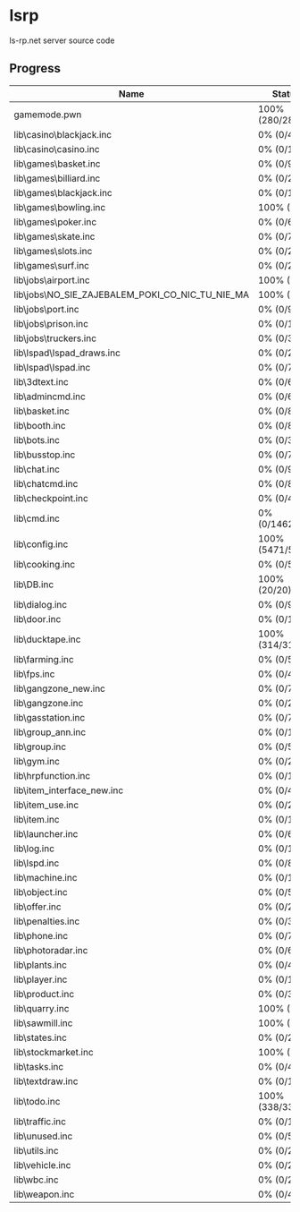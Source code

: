 # lsrp

ls-rp.net server source code

## Progress

| Name                                            | Status           |
| ----------------------------------------------- | ---------------- |
| gamemode.pwn                                    | 100% (280/280)   |
| lib\casino\blackjack.inc                        | 0% (0/482)       |
| lib\casino\casino.inc                           | 0% (0/12)        |
| lib\games\basket.inc                            | 0% (0/92)        |
| lib\games\billiard.inc                          | 0% (0/275)       |
| lib\games\blackjack.inc                         | 0% (0/1475)      |
| lib\games\bowling.inc                           | 100% (1/1)       |
| lib\games\poker.inc                             | 0% (0/669)       |
| lib\games\skate.inc                             | 0% (0/73)        |
| lib\games\slots.inc                             | 0% (0/270)       |
| lib\games\surf.inc                              | 0% (0/233)       |
| lib\jobs\airport.inc                            | 100% (3/3)       |
| lib\jobs\NO_SIE_ZAJEBALEM_POKI_CO_NIC_TU_NIE_MA | 100% (1/1)       |
| lib\jobs\port.inc                               | 0% (0/92)        |
| lib\jobs\prison.inc                             | 0% (0/106)       |
| lib\jobs\truckers.inc                           | 0% (0/319)       |
| lib\lspad\lspad_draws.inc                       | 0% (0/2117)      |
| lib\lspad\lspad.inc                             | 0% (0/780)       |
| lib\3dtext.inc                                  | 0% (0/64)        |
| lib\admincmd.inc                                | 0% (0/6138)      |
| lib\basket.inc                                  | 0% (0/81)        |
| lib\booth.inc                                   | 0% (0/82)        |
| lib\bots.inc                                    | 0% (0/328)       |
| lib\busstop.inc                                 | 0% (0/74)        |
| lib\chat.inc                                    | 0% (0/947)       |
| lib\chatcmd.inc                                 | 0% (0/842)       |
| lib\checkpoint.inc                              | 0% (0/436)       |
| lib\cmd.inc                                     | 0% (0/14621)     |
| lib\config.inc                                  | 100% (5471/5471) |
| lib\cooking.inc                                 | 0% (0/517)       |
| lib\DB.inc                                      | 100% (20/20)     |
| lib\dialog.inc                                  | 0% (0/9940)      |
| lib\door.inc                                    | 0% (0/1212)      |
| lib\ducktape.inc                                | 100% (314/314)   |
| lib\farming.inc                                 | 0% (0/561)       |
| lib\fps.inc                                     | 0% (0/46)        |
| lib\gangzone_new.inc                            | 0% (0/762)       |
| lib\gangzone.inc                                | 0% (0/285)       |
| lib\gasstation.inc                              | 0% (0/77)        |
| lib\group_ann.inc                               | 0% (0/100)       |
| lib\group.inc                                   | 0% (0/584)       |
| lib\gym.inc                                     | 0% (0/221)       |
| lib\hrpfunction.inc                             | 0% (0/144)       |
| lib\item_interface_new.inc                      | 0% (0/483)       |
| lib\item_use.inc                                | 0% (0/2956)      |
| lib\item.inc                                    | 0% (0/1461)      |
| lib\launcher.inc                                | 0% (0/64)        |
| lib\log.inc                                     | 0% (0/179)       |
| lib\lspd.inc                                    | 0% (0/81)        |
| lib\machine.inc                                 | 0% (0/16)        |
| lib\object.inc                                  | 0% (0/545)       |
| lib\offer.inc                                   | 0% (0/2461)      |
| lib\penalties.inc                               | 0% (0/373)       |
| lib\phone.inc                                   | 0% (0/743)       |
| lib\photoradar.inc                              | 0% (0/68)        |
| lib\plants.inc                                  | 0% (0/411)       |
| lib\player.inc                                  | 0% (0/1344)      |
| lib\product.inc                                 | 0% (0/371)       |
| lib\quarry.inc                                  | 100% (1/1)       |
| lib\sawmill.inc                                 | 100% (1/1)       |
| lib\states.inc                                  | 0% (0/2361)      |
| lib\stockmarket.inc                             | 100% (1/1)       |
| lib\tasks.inc                                   | 0% (0/4392)      |
| lib\textdraw.inc                                | 0% (0/1431)      |
| lib\todo.inc                                    | 100% (338/338)   |
| lib\traffic.inc                                 | 0% (0/1924)      |
| lib\unused.inc                                  | 0% (0/57)        |
| lib\utils.inc                                   | 0% (0/2931)      |
| lib\vehicle.inc                                 | 0% (0/2438)      |
| lib\wbc.inc                                     | 0% (0/231)       |
| lib\weapon.inc                                  | 0% (0/483)       |
